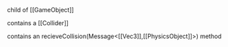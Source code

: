 child of [[GameObject]]

contains a [[Collider]]

contains an recieveCollision(Message<[[Vec3]],[[PhysicsObject]]>) method